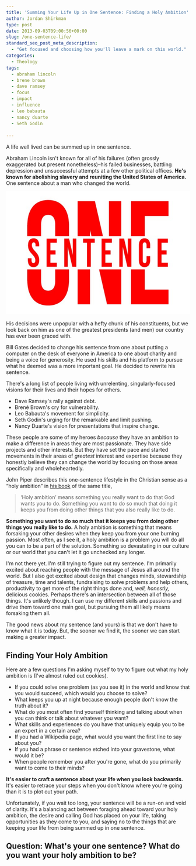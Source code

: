 ```yaml
---
title: 'Summing Your Life Up in One Sentence: Finding a Holy Ambition'
author: Jordan Shirkman
type: post
date: 2013-09-03T09:00:56+00:00
slug: /one-sentence-life/
standard_seo_post_meta_description:
  - "Get focused and choosing how you'll leave a mark on this world."
categories:
  - Theology
tags:
  - abraham lincoln
  - brene brown
  - dave ramsey
  - focus
  - impact
  - influence
  - leo babauta
  - nancy duarte
  - Seth Godin

---
```

A life well lived can be summed up in one sentence.

Abraham Lincoln isn't known for all of his failures (often grossly exaggerated but present nonetheless)–his failed businesses, battling depression and unsuccessful attempts at a few other political offices. **He's known for abolishing slavery and reuniting the United States of America.** One sentence about a man who changed the world.

[![Image](/static/images/one-sentence.jpeg)](https://jshirk.com/blog/one-sentence-life)

His decisions were unpopular with a hefty chunk of his constituents, but we look back on him as one of the greatest presidents (and men) our country has ever been graced with.

Bill Gates decided to change his sentence from one about putting a computer on the desk of everyone in America to one about charity and being a voice for generosity. He used his skills and his platform to pursue what he deemed was a more important goal. He decided to rewrite his sentence.

There's a long list of people living with unrelenting, singularly-focused visions for their lives and their hopes for others.<!--more-->

  * Dave Ramsey's rally against debt.
  * Brené Brown's cry for vulnerability.
  * Leo Babauta's movement for simplicity.
  * Seth Godin's urging for the remarkable and limit pushing.
  * Nancy Duarte's vision for presentations that inspire change.

These people are some of my heroes _because_ they have an ambition to make a difference in areas they are most passionate. They have side projects and other interests. But they have set the pace and started movements in their areas of _greatest_ interest and expertise because they honestly believe they can change the world by focusing on those areas specifically and wholeheartedly.

John Piper describes this one-sentence lifestyle in the Christian sense as a &#8220;holy ambition&#8221; in [his book](http://www.desiringgod.org/resource-library/books/a-holy-ambition) of the same title,

> ‘Holy ambition’ means something you really want to do that God wants you to do. Something you want to do so much that doing it keeps you from doing other things that you also really like to do.

**Something you want to do so much that it keeps you from doing other things you really like to do.** A holy ambition is something that means forsaking your other desires when they keep you from your one burning passion. Most often, as I see it, a holy ambition is a problem you will do all you can to be a part of the solution. Something so devastating in our culture or our world that you can't let it go unchecked any longer.

I'm not there yet. I'm still trying to figure out my sentence. I'm primarily excited about reaching people with the message of Jesus all around the world. But I also get excited about design that changes minds, stewardship of treasure, time and talents, fundraising to solve problems and help others, productivity to get more of the right things done and, _well, honestly,_ delicious cookies. Perhaps there's an intersection between all of those things. It's unlikely though. I can use my different skills and passions and drive them toward one main goal, but pursuing them all likely means forsaking them all.

The good news about my sentence (and yours) is that we don't have to know what it is today. But, the sooner we find it, the sooner we can start making a greater impact.

## Finding Your Holy Ambition

Here are a few questions I'm asking myself to try to figure out what my holy ambition is (I've almost ruled out cookies).

  * If you could solve one problem (as you see it) in the world and know that you would succeed, which would you choose to solve?
  * What keeps you up at night because enough people don't know the truth about it?
  * What do you most often find yourself thinking and talking about when you can think or talk about whatever you want?
  * What skills and experiences do you have that uniquely equip you to be an expert in a certain area?
  * If you had a Wikipedia page, what would you want the first line to say about you?
  * If you had a phrase or sentence etched into your gravestone, what would it be?
  * When people remember you after you're gone, what do you primarily want to come to their minds?

**It's easier to craft a sentence about your life when you look backwards.** It's easier to retrace your steps when you don't know where you're going than it is to plot out your path.

Unfortunately, if you wait too long, your sentence will be a run-on and void of clarity. It's a balancing act between foraging ahead toward your holy ambition, the desire and calling God has placed on your life, taking opportunities as they come to you, and saying no to the things that are keeping your life from being summed up in one sentence.

## Question: What's your one sentence? What do you want your holy ambition to be?
